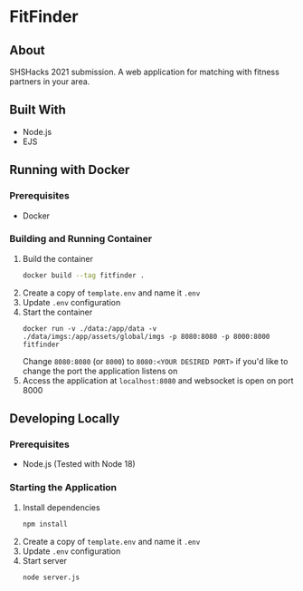 # FitFinder

## About 

SHSHacks 2021 submission. A web application for matching with fitness partners in your area. 

## Built With

* Node.js
* EJS

## Running with Docker

### Prerequisites 

* Docker

### Building and Running Container

1. Build the container
    ```bash
    docker build --tag fitfinder .
    ```
2. Create a copy of `template.env` and name it `.env`
3. Update `.env` configuration
4. Start the container
    ```
    docker run -v ./data:/app/data -v ./data/imgs:/app/assets/global/imgs -p 8080:8080 -p 8000:8000 fitfinder
    ```
    Change `8080:8080` (or `8000`) to `8080:<YOUR DESIRED PORT>` if you'd like to change the port the application listens on
5. Access the application at `localhost:8080` and websocket is open on port 8000
  
## Developing Locally

### Prerequisites

* Node.js (Tested with Node 18)

### Starting the Application

1. Install dependencies
    ```bash
    npm install
    ```
2. Create a copy of `template.env` and name it `.env`
3. Update `.env` configuration
4. Start server
    ```bash
    node server.js
    ```
